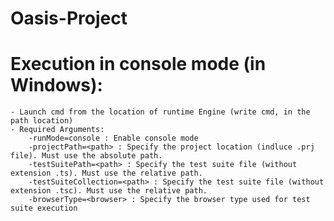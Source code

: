 # Oasis-Project


# Execution in console mode (in Windows):
    - Launch cmd from the location of runtime Engine (write cmd, in the path location)
    - Required Arguments:
        -runMode=console : Enable console mode
        -projectPath=<path> : Specify the project location (indluce .prj file). Must use the absolute path.
        -testSuitePath=<path> : Specify the test suite file (without extension .ts). Must use the relative path.
        -testSuiteCollection=<path> : Specify the test suite file (without extension .tsc). Must use the relative path.
        -browserType=<browser> : Specify the browser type used for test suite execution
